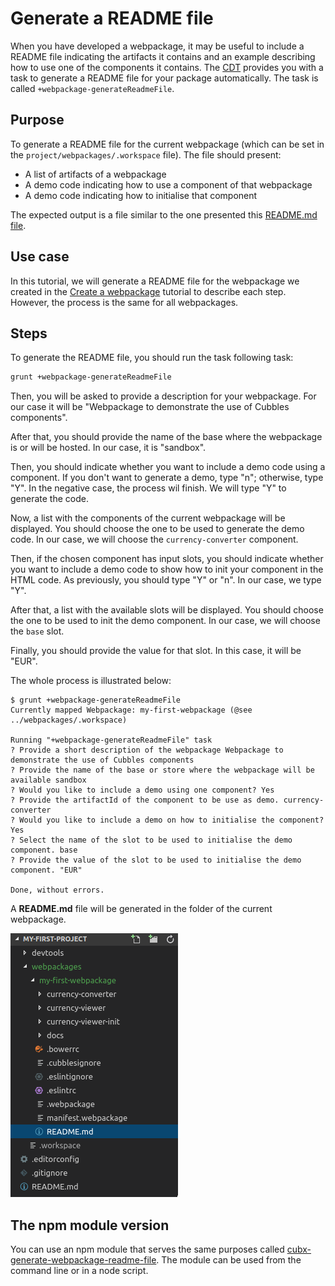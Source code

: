 # Generate a README file

When you have developed a webpackage, it may be useful to include a README file indicating the artifacts it contains and an example describing how to use one of the components it contains. The [CDT](../README.md) provides you with a task to generate a README file for your package automatically. The task is called `+webpackage-generateReadmeFile`.

## Purpose

To generate a README file for the current webpackage (which can be set in the `project/webpackages/.workspace` file). The file should present:

* A list of artifacts of a webpackage
* A demo code indicating how to use a component of that webpackage
* A demo code indicating how to initialise that component

The expected output is a file similar to the one presented this [README.md file](https://github.com/iCubbles/my-first-project/blob/master/webpackages/my-first-webpackage/README.md).

## Use case

In this tutorial, we will generate a README file for the webpackage we created in the [Create a webpackage](../../first-steps/create-a-webpackage.md) tutorial to describe each step. However, the process is the same for all webpackages.

## Steps

To generate the README file, you should run the task following task:

```bash
grunt +webpackage-generateReadmeFile
```

Then, you will be asked to provide a description for your webpackage. For our case it will be "Webpackage to demonstrate the use of Cubbles components".

After that, you should provide the name of the base where the webpackage is or will be hosted. In our case, it is "sandbox".

Then, you should indicate whether you want to include a demo code using a component. If you don't want to generate a demo, type "n"; otherwise, type "Y". In the negative case, the process wil finish. We will type "Y" to generate the code.

Now, a list with the components of the current webpackage will be displayed. You should choose the one to be used to generate the demo code. In our case, we will choose the `currency-converter` component.

Then, if the chosen component has input slots, you should indicate whether you want to include a demo code to show how to init your component in the HTML code. As previously, you should type "Y" or "n". In our case, we type "Y".

After that, a list with the available slots will be displayed. You should choose the one to be used to init the demo component. In our case, we will choose the `base` slot.

Finally, you should provide the value for that slot. In this case, it will be "EUR".

The whole process is illustrated below:

```
$ grunt +webpackage-generateReadmeFile
Currently mapped Webpackage: my-first-webpackage (@see ../webpackages/.workspace)

Running "+webpackage-generateReadmeFile" task
? Provide a short description of the webpackage Webpackage to demonstrate the use of Cubbles components
? Provide the name of the base or store where the webpackage will be available sandbox
? Would you like to include a demo using one component? Yes
? Provide the artifactId of the component to be use as demo. currency-converter
? Would you like to include a demo on how to initialise the component? Yes
? Select the name of the slot to be used to initialise the demo component. base
? Provide the value of the slot to be used to initialise the demo component. "EUR"

Done, without errors.
```

A **README.md** file will be generated in the folder of the current webpackage.

![Webpackage folder containing the generated README file](../../.gitbook/assets/readme_file.png)

## The npm module version

You can use an npm module that serves the same purposes called [cubx-generate-webpackage-readme-file](https://www.npmjs.com/package/cubx-generate-webpackage-readme-file). The module can be used from the command line or in a node script.